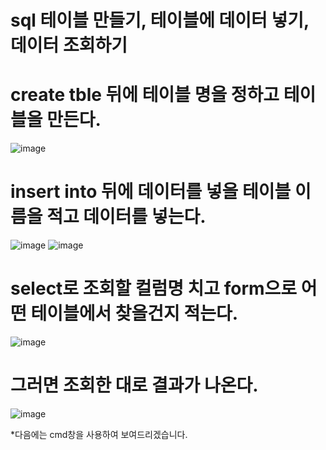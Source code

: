 # sql 테이블 만들기, 테이블에 데이터 넣기, 데이터 조회하기
# create tble 뒤에 테이블 명을 정하고 테이블을 만든다.

![image](https://user-images.githubusercontent.com/94346298/143592548-b3bcdd74-ef4a-4810-8f92-081fd3b8c5fc.png)

<h1> insert into 뒤에 데이터를 넣을 테이블 이름을 적고 데이터를 넣는다.</h1>

![image](https://user-images.githubusercontent.com/94346298/143592701-222f60bd-3e8d-40f9-a97a-528a38a103e9.png)
![image](https://user-images.githubusercontent.com/94346298/143592900-9b3b558d-4f18-4cad-9aec-42980a6a66bf.png)

# select로 조회할 컬럼명 치고 form으로 어떤 테이블에서 찾을건지 적는다.
![image](https://user-images.githubusercontent.com/94346298/143593252-89f5ff55-c661-4348-a510-b5f47dfb9b76.png)

# 그러면 조회한 대로 결과가 나온다.
![image](https://user-images.githubusercontent.com/94346298/143593462-13c981d2-d846-4f10-bf4e-2c98ceb67439.png)

*다음에는 cmd창을 사용하여 보여드리겠습니다. 
